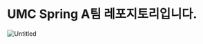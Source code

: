 # UMC Spring A팀 레포지토리입니다.

![Untitled](https://prod-files-secure.s3.us-west-2.amazonaws.com/f1912130-0409-4e90-a90f-6091ae253e73/fcf666ed-1f54-4acb-b8b8-daacc23ae86f/Untitled.png)
